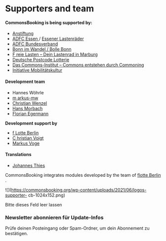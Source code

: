 #  Supporters and team

####  CommonsBooking is being supported by:

  * [ Anstiftung ](https://anstiftung.de/)
  * [ ADFC Essen ](https://www.adfc-nrw.de/kreisverbaende/kv-essen/kreisverband-essen.html) / [ Essener Lastenräder ](https://essener-lastenrad.de/)
  * [ ADFC Bundesverband ](https://www.adfc.de/)
  * [ Bonn im Wandel / Bolle Bonn ](https://bonnimwandel.de/)
  * [ F ](https://freie-lasten.org/) [ reie Lasten – Dein Lastenrad in Marburg ](https://freie-lasten.org/)
  * [ Deutsche Postcode Lotterie ](https://www.postcode-lotterie.de/projekte)
  * [ Das Commons-Institut – Commons entstehen durch Commoning ](https://commons-institut.org/)
  * [ Initiative Mobilitätskultur ](https://www.phineo.org/projekte/initiative-mobilit%C3%A4tskultur)

####  Development team

  * Hannes Wöhrle 
  * [ m ](https://github.com/markus-mw) [ arkus-mw ](https://github.com/markus-mw)
  * [ Christian Wenzel ](https://github.com/chriwen)
  * [ Hans Morbach ](http://github.com/hansmorb/)
  * [ Florian Egermann ](https://github.com/flegfleg)

**Development support by**

  * [ f ](https://github.com/flotte-berlin) [ Lotte Berlin ](https://github.com/flotte-berlin)
  * [ C ](https://github.com/christianvoigt) [ hristian Voigt ](https://github.com/christianvoigt)
  * [ Markus Voge ](https://github.com/sgrubsmyon)

####  Translations

  * [ Johannes Thies ](https://roesrath-velocity.de)

CommonsBooking integrates modules developed by the team of [ flotte Berlin
](https://github.com/flotte-berlin) .

![](https://commonsbooking.org/wp-content/uploads/2021/06/logos-supporter-
cb-1024x152.png)

Bitte dieses Feld leer lassen

###  Newsletter abonnieren für Update-Infos

Prüfe deinen Posteingang oder Spam-Ordner, um dein Abonnement zu bestätigen.

